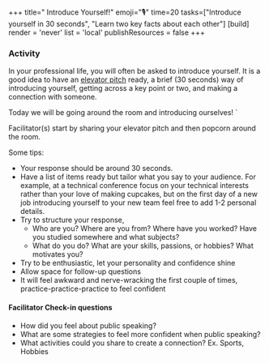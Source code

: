 +++ 
title=" Introduce Yourself!" 
emoji="🎙️"
time=20 
tasks=["Introduce yourself in 30 seconds", "Learn two key facts about each other"]
[build] 
    render = 'never' 
    list = 'local' 
    publishResources = false 
+++

### Activity

In your professional life, you will often be asked to introduce yourself. It is a good idea to have an [elevator pitch](https://careerdevelopment.princeton.edu/sites/g/files/toruqf1041/files/media/elevator_pitch.pdf) ready, a brief (30 seconds) way of introducing yourself, getting across a key point or two, and making a connection with someone.

Today we will be going around the room and introducing ourselves! `

Facilitator(s) start by sharing your elevator pitch and then popcorn around the room.

Some tips:

- Your response should be around 30 seconds.
- Have a list of items ready but tailor what you say to your audience. For example, at a technical conference focus on your technical interests rather than your love of making cupcakes, but on the first day of a new job introducing yourself to your new team feel free to add 1-2 personal details.
- Try to structure your response,
  - Who are you? Where are you from? Where have you worked? Have you studied somewhere and what subjects?
  - What do you do? What are your skills, passions, or hobbies? What motivates you?
- Try to be enthusiastic, let your personality and confidence shine
- Allow space for follow-up questions
- It will feel awkward and nerve-wracking the first couple of times, practice-practice-practice to feel confident

#### Facilitator Check-in questions

- How did you feel about public speaking?
- What are some strategies to feel more confident when public speaking?
- What activities could you share to create a connection? Ex. Sports, Hobbies
